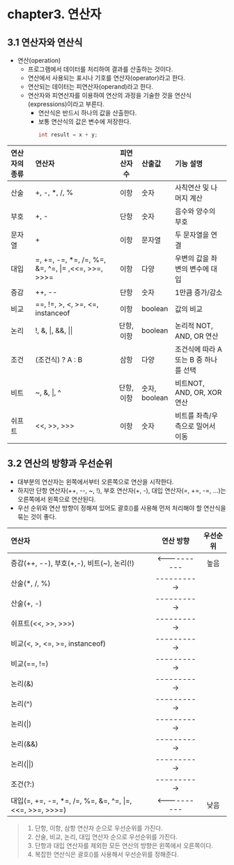 # chapter3. 연산자
## 3.1 연산자와 연산식
- 연산(operation)
  - 프로그램에서 데이터를 처리하여 결과를 산출하는 것이다.
  - 연산에서 사용되는 표시나 기호를 연산자(operator)라고 한다.
  - 연산되는 데이터는 피연산자(operand)라고 한다.
  - 연산자와 피연산자를 이용하여 연산의 과정을 기술한 것을 연산식(expressions)이라고 부른다.
    - 연산식은 반드시 하나의 값을 산출한다.
    - 보통 연산식의 값은 변수에 저장한다.
      ```java
      int result = x + y;
      ```

| 연산자의 종류 | 연산자                                                    |    피연산자 수    | 산출값               | 기능 설명                    |
|:--------|:-------------------------------------------------------|:------------:|:------------------|:-------------------------|
| 산술      | +, -, *, /, %                                          |      이항      | 숫자                | 사칙연산 및 나머지 계산            |
| 부호      | +, -                                                   |      단항      | 숫자                | 음수와 양수의 부호               |
| 문자열     | +                                                      |      이항      | 문자열               | 두 문자열을 연결                |
| 대입      | =, +=, -=, *=, /=, %=, &=, ^=, &#124;= ,<<=, >>=, >>>= |      이항      | 다양                | 우변의 값을 좌변의 변수에 대입        |
| 증감      | ++, --                                                 |      단항      | 숫자                | 1만큼 증가/감소                |
| 비교      | ==, !=, >, <, >=, <=, instanceof                       |      이항      | boolean           | 값의 비교                    |
| 논리      | !, &, &#124;, &&, &#124;&#124;                         | 단항, <br> 이항  | boolean           | 논리적 NOT, AND, OR 연산      |
| 조건      | (조건식) ? A : B                                          |      삼항      | 다양                | 조건식에 따라 A 또는 B 중 하나를 선택  |
| 비트      | ~, &, &#124;, ^                                        | 단항, <br> 이항  | 숫자, <br> boolean  | 비트NOT, AND, OR, XOR 연산   |
| 쉬프트     | <<, >>, >>>                                            |      이항      | 숫자                | 비트를 좌측/우측으로 밀어서 이동       |

## 3.2 연산의 방향과 우선순위
- 대부분의 연산자는 왼쪽에서부터 오른쪽으로 연산을 시작한다.
- 하지만 단항 연산자(++, --, ~, !), 부호 연산자(+, -), 대입 연산자(=, +=, -=, ...)는 오른쪽에서 왼쪽으로 연산된다.
- 우선 순위와 연산 방향이 정해져 있어도 괄호()를 사용해 먼저 처리해야 할 연산식을 묶는 것이 좋다.

| 연산자                                                         |     연산 방향     |  우선순위  |
|:------------------------------------------------------------|:-------------:|:------:|
| 증감(++, --), 부호(+,-), 비트(~), 논리(!)                           |  <----------  |   높음   |
| 산술(*, /, %)                                                 |  ---------->  |        | 
| 산술(+, -)                                                    |  ---------->  |        | 
| 쉬프트(<<, >>, >>>)                                            |  ---------->  |        | 
| 비교(<, >, <=, >=, instanceof)                                |  ---------->  |        | 
| 비교(==, !=)                                                  |  ---------->  |        | 
| 논리(&)                                                       |  ---------->  |        | 
| 논리(^)                                                       |  ---------->  |        | 
| 논리(&#124;)                                                  |  ---------->  |        | 
| 논리(&&)                                                      |  ---------->  |        | 
| 논리(&#124;&#124;)                                            |  ---------->  |        | 
| 조건(?:)                                                      |  ---------->  |        | 
| 대입(=, +=, -=, *=, /=, %=, &=, ^=, &#124;=, <<=, >>=, >>>=)  |  <----------  |   낮음   | 

> 1. 단항, 이항, 삼항 연산자 순으로 우선순위를 가진다.
> 2. 산술, 비교, 논리, 대입 연산자 순으로 우선순위를 가진다.
> 3. 단항과 대입 연산자를 제외한 모든 연산의 방향은 왼쪽에서 오른쪽이다.
> 4. 복잡한 연산식은 괄호()를 사용해서 우선순위를 정해준다.
